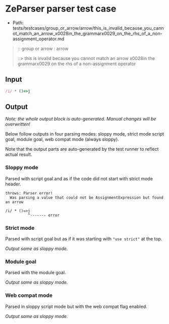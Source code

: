 # ZeParser parser test case

- Path: tests/testcases/group_or_arrow/arrow/this_is_invalid_because_you_cannot_match_an_arrow_x0028in_the_grammarx0029_on_the_rhs_of_a_non-assignment_operator.md

> :: group or arrow : arrow
>
> ::> this is invalid because you cannot match an arrow x0028in the grammarx0029 on the rhs of a non-assignment operator

## Input

`````js
/i/ * ()=>j
`````

## Output

_Note: the whole output block is auto-generated. Manual changes will be overwritten!_

Below follow outputs in four parsing modes: sloppy mode, strict mode script goal, module goal, web compat mode (always sloppy).

Note that the output parts are auto-generated by the test runner to reflect actual result.

### Sloppy mode

Parsed with script goal and as if the code did not start with strict mode header.

`````
throws: Parser error!
  Was parsing a value that could not be AssignmentExpression but found an arrow

/i/ * ()=>j
          ^------- error
`````

### Strict mode

Parsed with script goal but as if it was starting with `"use strict"` at the top.

_Output same as sloppy mode._

### Module goal

Parsed with the module goal.

_Output same as sloppy mode._

### Web compat mode

Parsed in sloppy script mode but with the web compat flag enabled.

_Output same as sloppy mode._
